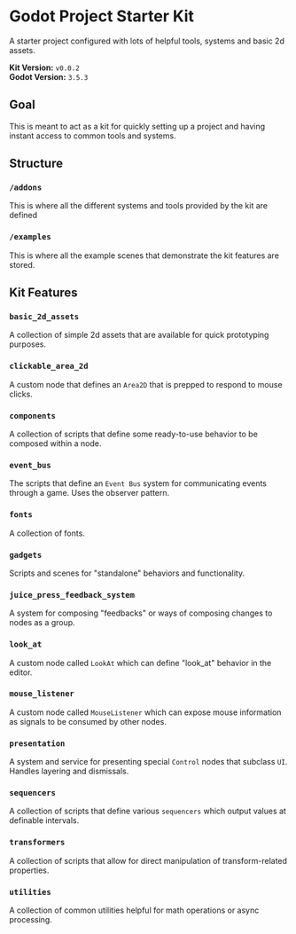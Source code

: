 # Godot Project Starter Kit
A starter project configured with lots of helpful tools, systems and basic 2d assets.

**Kit Version:** `v0.0.2`<br>
**Godot Version:** `3.5.3`

## Goal
This is meant to act as a kit for quickly setting up a project and having instant access to common tools and systems. 

## Structure
### `/addons`
This is where all the different systems and tools provided by the kit are defined

### `/examples`
This is where all the example scenes that demonstrate the kit features are stored. 

## Kit Features
### `basic_2d_assets`
A collection of simple 2d assets that are available for quick prototyping purposes. 

### `clickable_area_2d`
A custom node that defines an `Area2D` that is prepped to respond to mouse clicks. 

### `components`
A collection of scripts that define some ready-to-use behavior to be composed within a node. 

### `event_bus`
The scripts that define an `Event Bus` system for communicating events through a game. Uses the observer pattern.

### `fonts`
A collection of fonts. 

### `gadgets`
Scripts and scenes for "standalone" behaviors and functionality. 

### `juice_press_feedback_system`
A system for composing "feedbacks" or ways of composing changes to nodes as a group. 

### `look_at` 
A custom node called `LookAt` which can define "look_at" behavior in the editor. 

### `mouse_listener` 
A custom node called `MouseListener` which can expose mouse information as signals to be consumed by other nodes. 

### `presentation`
A system and service for presenting special `Control` nodes that subclass `UI`. Handles layering and dismissals. 

### `sequencers`
A collection of scripts that define various `sequencers` which output values at definable intervals. 

### `transformers` 
A collection of scripts that allow for direct manipulation of transform-related properties.

### `utilities` 
A collection of common utilities helpful for math operations or async processing. 